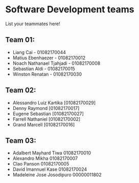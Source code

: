 # Software Development teams

List your teammates here!

## Team 01:
- Liang Cai - 01082170044  
- Matius Ebenhaezer - 01082170012  
- Noach Nathanael Tjahjadi - 01082170008  
- Sebastian Aldi - 01082170015  
- Winston Renatan - 01082170030

## Team 02:
- Alessandro Luiz Kartika [01082170029]
- Denny Raymond [01082170017]
- Eugene Sebastian [01082170027]
- Farrell Nathaniel [01082170002]
- Grand Marcell [01082170016]

## Team 03:
- Adalbert Mayhard Tiwa 01082170010
- Alexandro Mikha 01082170007
- Clao Panson 01082170005
- David Imannuel Kase 01082170024
- Madeleine Jose Josodipuro 00000011802
